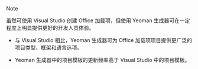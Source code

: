 > [!NOTE]
> 虽然可使用 Visual Studio 创建 Office 加载项，但使用 Yeoman 生成器可在一定程度上明显提供更好的开发人员体验。
> 
> * 与 Visual Studio 相比，Yeoman 生成器可为 Office 加载项项目提供更广泛的项目类型、框架和语言选项。
> 
> * Yeoman 生成器中的项目模板的更新频率高于 Visual Studio 中的项目模板。